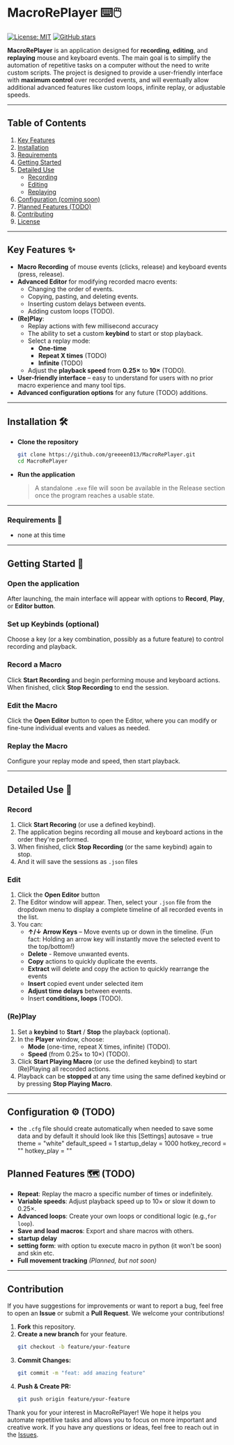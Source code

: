 # MacroRePlayer ⌨️🖱️

[![License: MIT](https://img.shields.io/badge/License-MIT-yellow.svg)](https://opensource.org/licenses/MIT)
[![GitHub stars](https://img.shields.io/github/stars/greeeen013/MacroRePlayer)](https://github.com/greeeen013/MacroRePlayer/stargazers)

**MacroRePlayer** is an application designed for **recording**, **editing**, and **replaying** mouse and keyboard events. The main goal is to simplify the automation of repetitive tasks on a computer without the need to write custom scripts. The project is designed to provide a user-friendly interface with **maximum control** over recorded events, and will eventually allow additional advanced features like custom loops, infinite replay, or adjustable speeds.

---

## Table of Contents
1. [Key Features](#key-features-✨)
2. [Installation](#installation-🛠️)
3. [Requirements](#Requirements-🎯)
4. [Getting Started](#getting-started-🚀)
5. [Detailed Use](#Detailed-Use-📖)
   - [Recording](#Recording)
   - [Editing](#Editing)
   - [Replaying](#(Re)Playing)
6. [Configuration (coming soon)](#Configuration-⚙️-(TODO))
7. [Planned Features (TODO)](#Planned-Features-🗺️-(TODO))
8. [Contributing](#contributing)
9. [License](#license)

---

## Key Features ✨

- **Macro Recording** of mouse events (clicks, release) and keyboard events (press, release).
- **Advanced Editor** for modifying recorded macro events:
  - Changing the order of events.
  - Copying, pasting, and deleting events.
  - Inserting custom delays between events.
  - Adding custom loops (TODO).
- **(Re)Play**:
  - Replay actions with few millisecond accuracy 
  - The ability to set a custom **keybind** to start or stop playback.
  - Select a replay mode:
    - **One-time**  
    - **Repeat X times** (TODO)
    - **Infinite** (TODO)
  - Adjust the **playback speed** from **0.25×** to **10×** (TODO).
- **User-friendly interface** – easy to understand for users with no prior macro experience and many tool tips.
- **Advanced configuration options** for any future (TODO) additions.

---

## Installation 🛠️

- **Clone the repository**  
   ```bash
   git clone https://github.com/greeeen013/MacroRePlayer.git
   cd MacroRePlayer
- **Run the application**
   >A standalone `.exe` file will soon be available in the Release section once the program reaches a usable state.

---

### Requirements 🎯

  - none at this time

---

## Getting Started 🚀

### Open the application
After launching, the main interface will appear with options to **Record**, **Play**, or **Editor button**.

### Set up Keybinds (optional)
Choose a key (or a key combination, possibly as a future feature) to control recording and playback.

### Record a Macro
Click **Start Recording** and begin performing mouse and keyboard actions. When finished, click **Stop Recording** to end the session.

### Edit the Macro
Click the **Open Editor** button to open the Editor, where you can modify or fine-tune individual events and values as needed.

### Replay the Macro
Configure your replay mode and speed, then start playback.

---

## Detailed Use 📖

### Record
1. Click **Start Recoring** (or use a defined keybind).
2. The application begins recording all mouse and keyboard actions in the order they're performed.
3. When finished, click **Stop Recording** (or the same keybind) again to stop.
4. And it will save the sessions as `.json` files

### Edit
1. Click the **Open Editor** button
2. The Editor window will appear. Then, select your `.json` file from the dropdown menu to display a complete timeline of all recorded events in the list.
2. You can:
    - **↑/↓ Arrow Keys** – Move events up or down in the timeline. (Fun fact: Holding an arrow key will instantly move the selected event to the top/bottom!)
   - **Delete** - Remove unwanted events.
   - **Copy** actions to quickly duplicate the events.
   - **Extract** will delete and copy the action to quickly rearrange the events
   - **Insert** copied event under selected item
   - **Adjust time delays** between events.
   - Insert **conditions, loops** (TODO).

### (Re)Play
1. Set a **keybind** to **Start** / **Stop** the playback (optional). 
2. In the **Player** window, choose:
   - **Mode** (one-time, repeat X times, infinite) (TODO).
   - **Speed** (from 0.25× to 10×) (TODO).
3. Click **Start Playing Macro** (or use the defined keybind) to start (Re)Playing all recorded actions.
4. Playback can be **stopped** at any time using the same defined keybind or by pressing **Stop Playing Macro**.

---

## Configuration ⚙️ (TODO)
- the `.cfg` file should create automatically when needed to save some data and by default it should look like this
[Settings]
autosave = true
theme = "white"
default_speed = 1
startup_delay = 1000
hotkey_record = ""
hotkey_play = ""

## Planned Features 🗺️ (TODO)

- **Repeat**: Replay the macro a specific number of times or indefinitely.
- **Variable speeds**: Adjust playback speed up to 10× or slow it down to 0.25×.
- **Advanced loops**: Create your own loops or conditional logic (e.g.,`for loop`).
- **Save and load macros**: Export and share macros with others.
- **startup delay**
- **setting form**: with option tu execute macro in python (it won't be soon) and skin etc.
- **Full movement tracking** *(Planned, but not soon)* 

---

## Contribution

If you have suggestions for improvements or want to report a bug, feel free to open an **Issue** or submit a **Pull Request**. We welcome your contributions!

1. **Fork** this repository.  
2. **Create a new branch** for your feature.
   ```bash
   git checkout -b feature/your-feature
4. **Commit Changes:**
   ```bash
   git commit -m "feat: add amazing feature"
6. **Push & Create PR:**
   ```bash
   git push origin feature/your-feature
   
Thank you for your interest in MacroRePlayer! We hope it helps you automate repetitive tasks and allows you to focus on more important and creative work. If you have any questions or ideas, feel free to reach out in the [Issues](https://github.com/greeeen013/MacroRePlayer/issues).
